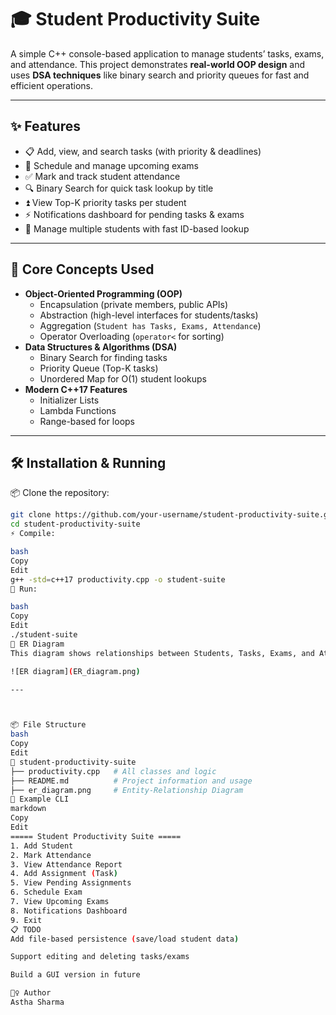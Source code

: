 # 🎓 Student Productivity Suite

A simple C++ console-based application to manage students’ tasks, exams, and attendance. This project demonstrates **real-world OOP design** and uses **DSA techniques** like binary search and priority queues for fast and efficient operations.

---

## ✨ Features
- 📋 Add, view, and search tasks (with priority & deadlines)
- 📅 Schedule and manage upcoming exams
- ✅ Mark and track student attendance
- 🔍 Binary Search for quick task lookup by title
- ⏫ View Top-K priority tasks per student
- ⚡ Notifications dashboard for pending tasks & exams
- 👥 Manage multiple students with fast ID-based lookup

---

## 🧠 Core Concepts Used
- **Object-Oriented Programming (OOP)**
  - Encapsulation (private members, public APIs)
  - Abstraction (high-level interfaces for students/tasks)
  - Aggregation (`Student has Tasks, Exams, Attendance`)
  - Operator Overloading (`operator<` for sorting)
- **Data Structures & Algorithms (DSA)**
  - Binary Search for finding tasks
  - Priority Queue (Top-K tasks)
  - Unordered Map for O(1) student lookups
- **Modern C++17 Features**
  - Initializer Lists
  - Lambda Functions
  - Range-based for loops

---

## 🛠️ Installation & Running

📦 Clone the repository:
```bash
git clone https://github.com/your-username/student-productivity-suite.git
cd student-productivity-suite
⚡ Compile:

bash
Copy
Edit
g++ -std=c++17 productivity.cpp -o student-suite
🚀 Run:

bash
Copy
Edit
./student-suite
📐 ER Diagram
This diagram shows relationships between Students, Tasks, Exams, and Attendance.

![ER diagram](ER_diagram.png) 

---



📦 File Structure
bash
Copy
Edit
📁 student-productivity-suite
├── productivity.cpp   # All classes and logic
├── README.md          # Project information and usage
├── er_diagram.png     # Entity-Relationship Diagram
🚀 Example CLI
markdown
Copy
Edit
===== Student Productivity Suite =====
1. Add Student
2. Mark Attendance
3. View Attendance Report
4. Add Assignment (Task)
5. View Pending Assignments
6. Schedule Exam
7. View Upcoming Exams
8. Notifications Dashboard
9. Exit
📋 TODO
Add file-based persistence (save/load student data)

Support editing and deleting tasks/exams

Build a GUI version in future

🙋‍♀️ Author
Astha Sharma
